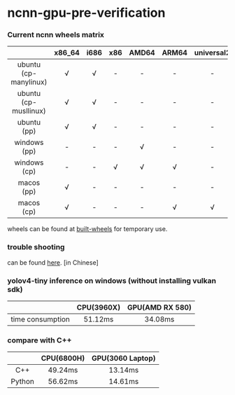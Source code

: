 

# ncnn-gpu-pre-verification

### Current ncnn wheels matrix 

|                       | x86_64 | i686 | x86  | AMD64 | ARM64 | universal2 | aarch64 | ppc64le | s390x |
| :-------------------: | :----: | :--: | :--: | :---: | :---: | :--------: | :-------: | :-------: | :----: |
| ubuntu (cp-manylinux) |   √    |  √   |  -   |   -   |   -   |     -      | √ | √ | √ |
| ubuntu (cp-musllinux) |   √    |  √   |  -   |   -   |   -   |     -      | √ | √ | √ |
|      ubuntu (pp)      |   √    |  √   |  -   |   -   |   -   |     -      | √ | - | - |
|     windows (pp)      |   -    |  -   |  -   |   √   |   -   |     -      | - | - | - |
|     windows (cp)      |   -    |  -   | √ |   √   |  √  |     -      | - | - | - |
|      macos (pp)       |   √    |  -   |  -   |   -   |   -   |     -      | - | - | - |
|      macos (cp)       |   √    |  -   |  -   |   -   |  √  |    √    | - | - | - |

wheels can be found at [built-wheels](https://github.com/Hideousmon/ncnn-gpu-pre-verification/tree/main/built-wheels) for temporary use.

### trouble shooting

can be found [here](https://github.com/Hideousmon/ncnn-gpu-pre-verification/blob/main/troubleshooting.md). [in Chinese]

### yolov4-tiny inference on windows  (without installing vulkan sdk)

|                  | CPU(3960X) | GPU(AMD RX 580) |
| :--------------: | :--------: | :-------------: |
| time consumption |  51.12ms   |     34.08ms     |

### compare with C++

|        | CPU(6800H) | GPU(3060 Laptop) |
| :----: | :--------: | :--------------: |
|  C++   |  49.24ms   |     13.14ms      |
| Python |  56.62ms   |     14.61ms      |
